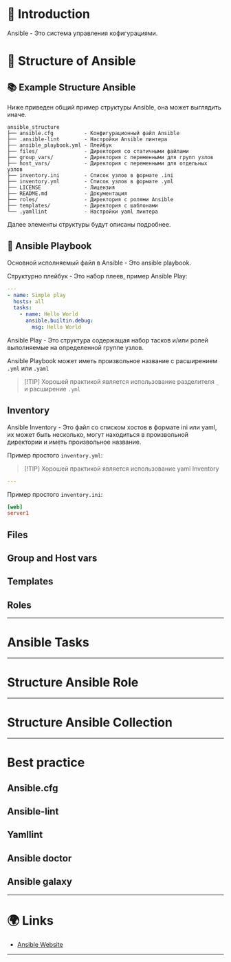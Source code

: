 # 📖 Introduction

Ansible - Это система управления кофигурациями.

# 🤔 Structure of Ansible

## 📚 Example Structure Ansible

Ниже приведен общий пример структуры Ansible, она может выглядить иначе.

```shell
ansible_structure
├── ansible.cfg          - Конфигурационный файл Ansible
├── .ansible-lint        - Настройки Ansible линтера
├── ansible_playbook.yml - Плейбук
├── files/               - Директория со статичными файлами
├── group_vars/          - Директория с переменными для групп узлов
├── host_vars/           - Директория с переменными для отдельных узлов
├── inventory.ini        - Список узлов в формате .ini
├── inventory.yml        - Список узлов в формате .yml
├── LICENSE              - Лицензия
├── README.md            - Документация
├── roles/               - Директория с ролями Ansible
├── templates/           - Директория с шаблонами
└── .yamllint            - Настройки yaml линтера
```

Далее элементы структуры будут описаны подробнее.

## 📑 Ansible Playbook

Основной исполняемый файл в Ansible - Это ansible playbook.

Структурно плейбук - Это набор плеев, пример Ansible Play:

```yaml
---
- name: Simple play
  hosts: all
  tasks:
    - name: Hello World
      ansible.builtin.debug:
        msg: Hello World
```

Ansible Play - Это структура содержащая набор тасков и/или ролей выполняемые на определенной группе узлов.

Ansible Playbook может иметь произвольное название с расширением `.yml` или `.yaml`

>[!TIP] Хорошей практикой является использование разделителя `_` и расширение `.yml`

## Inventory

Ansible Inventory - Это файл со списком хостов в формате ini или yaml, их может быть несколько, могут находиться в произвольной директории и иметь произвольное название.

Пример простого `inventory.yml`:

>[!TIP] Хорошей практикой является использование yaml Inventory

```yaml
---

```

Пример простого `inventory.ini`:

```ini
[web]
server1
```

## Files

## Group and Host vars

## Templates

## Roles

---

# Ansible Tasks

---

# Structure Ansible Role

---

# Structure Ansible Collection

---

# Best practice

## Ansible.cfg

## Ansible-lint

## Yamllint

## Ansible doctor

## Ansible galaxy

---

# 🌍 Links

- [Ansible Website](https://www.ansible.com)

---
